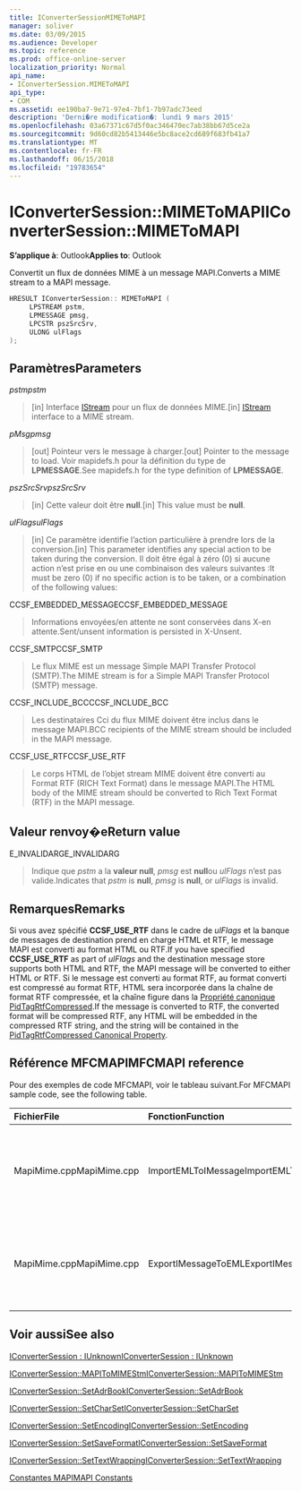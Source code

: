 ```yaml
---
title: IConverterSessionMIMEToMAPI
manager: soliver
ms.date: 03/09/2015
ms.audience: Developer
ms.topic: reference
ms.prod: office-online-server
localization_priority: Normal
api_name:
- IConverterSession.MIMEToMAPI
api_type:
- COM
ms.assetid: ee190ba7-9e71-97e4-7bf1-7b97adc73eed
description: 'Derni�re modification�: lundi 9 mars 2015'
ms.openlocfilehash: 03a67371c67d5f0ac346470ec7ab38bb67d5ce2a
ms.sourcegitcommit: 9d60cd82b5413446e5bc8ace2cd689f683fb41a7
ms.translationtype: MT
ms.contentlocale: fr-FR
ms.lasthandoff: 06/15/2018
ms.locfileid: "19783654"
---
```

# <a name="iconvertersessionmimetomapi"></a><span data-ttu-id="c1fc8-103">IConverterSession::MIMEToMAPI</span><span class="sxs-lookup"><span data-stu-id="c1fc8-103">IConverterSession::MIMEToMAPI</span></span>

  
  
<span data-ttu-id="c1fc8-104">**S’applique à**: Outlook</span><span class="sxs-lookup"><span data-stu-id="c1fc8-104">**Applies to**: Outlook</span></span> 
  
<span data-ttu-id="c1fc8-105">Convertit un flux de données MIME à un message MAPI.</span><span class="sxs-lookup"><span data-stu-id="c1fc8-105">Converts a MIME stream to a MAPI message.</span></span>
  
```cpp
HRESULT IConverterSession:: MIMEToMAPI ( 
     LPSTREAM pstm, 
     LPMESSAGE pmsg, 
     LPCSTR pszSrcSrv, 
     ULONG ulFlags 
);
```

## <a name="parameters"></a><span data-ttu-id="c1fc8-106">Paramètres</span><span class="sxs-lookup"><span data-stu-id="c1fc8-106">Parameters</span></span>

 <span data-ttu-id="c1fc8-107">_pstm_</span><span class="sxs-lookup"><span data-stu-id="c1fc8-107">_pstm_</span></span>
  
> <span data-ttu-id="c1fc8-108">[in] Interface [IStream](http://msdn.microsoft.com/en-us/library/aa380034%28VS.85%29.aspx) pour un flux de données MIME.</span><span class="sxs-lookup"><span data-stu-id="c1fc8-108">[in] [IStream](http://msdn.microsoft.com/en-us/library/aa380034%28VS.85%29.aspx) interface to a MIME stream.</span></span> 
    
 <span data-ttu-id="c1fc8-109">_pMsg_</span><span class="sxs-lookup"><span data-stu-id="c1fc8-109">_pmsg_</span></span>
  
> <span data-ttu-id="c1fc8-110">[out] Pointeur vers le message à charger.</span><span class="sxs-lookup"><span data-stu-id="c1fc8-110">[out] Pointer to the message to load.</span></span> <span data-ttu-id="c1fc8-111">Voir mapidefs.h pour la définition du type de **LPMESSAGE**.</span><span class="sxs-lookup"><span data-stu-id="c1fc8-111">See mapidefs.h for the type definition of **LPMESSAGE**.</span></span>
    
 <span data-ttu-id="c1fc8-112">_pszSrcSrv_</span><span class="sxs-lookup"><span data-stu-id="c1fc8-112">_pszSrcSrv_</span></span>
  
> <span data-ttu-id="c1fc8-113">[in] Cette valeur doit être **null**.</span><span class="sxs-lookup"><span data-stu-id="c1fc8-113">[in] This value must be **null**.</span></span>
    
 <span data-ttu-id="c1fc8-114">_ulFlags_</span><span class="sxs-lookup"><span data-stu-id="c1fc8-114">_ulFlags_</span></span>
  
> <span data-ttu-id="c1fc8-115">[in] Ce paramètre identifie l’action particulière à prendre lors de la conversion.</span><span class="sxs-lookup"><span data-stu-id="c1fc8-115">[in] This parameter identifies any special action to be taken during the conversion.</span></span> <span data-ttu-id="c1fc8-116">Il doit être égal à zéro (0) si aucune action n’est prise en ou une combinaison des valeurs suivantes :</span><span class="sxs-lookup"><span data-stu-id="c1fc8-116">It must be zero (0) if no specific action is to be taken, or a combination of the following values:</span></span>
    
<span data-ttu-id="c1fc8-117">CCSF_EMBEDDED_MESSAGE</span><span class="sxs-lookup"><span data-stu-id="c1fc8-117">CCSF_EMBEDDED_MESSAGE</span></span>
  
> <span data-ttu-id="c1fc8-118">Informations envoyées/en attente ne sont conservées dans X-en attente.</span><span class="sxs-lookup"><span data-stu-id="c1fc8-118">Sent/unsent information is persisted in X-Unsent.</span></span>
    
<span data-ttu-id="c1fc8-119">CCSF_SMTP</span><span class="sxs-lookup"><span data-stu-id="c1fc8-119">CCSF_SMTP</span></span>
  
> <span data-ttu-id="c1fc8-120">Le flux MIME est un message Simple MAPI Transfer Protocol (SMTP).</span><span class="sxs-lookup"><span data-stu-id="c1fc8-120">The MIME stream is for a Simple MAPI Transfer Protocol (SMTP) message.</span></span>
    
<span data-ttu-id="c1fc8-121">CCSF_INCLUDE_BCC</span><span class="sxs-lookup"><span data-stu-id="c1fc8-121">CCSF_INCLUDE_BCC</span></span>
  
> <span data-ttu-id="c1fc8-122">Les destinataires Cci du flux MIME doivent être inclus dans le message MAPI.</span><span class="sxs-lookup"><span data-stu-id="c1fc8-122">BCC recipients of the MIME stream should be included in the MAPI message.</span></span>
    
<span data-ttu-id="c1fc8-123">CCSF_USE_RTF</span><span class="sxs-lookup"><span data-stu-id="c1fc8-123">CCSF_USE_RTF</span></span>
  
> <span data-ttu-id="c1fc8-124">Le corps HTML de l’objet stream MIME doivent être converti au Format RTF (RICH Text Format) dans le message MAPI.</span><span class="sxs-lookup"><span data-stu-id="c1fc8-124">The HTML body of the MIME stream should be converted to Rich Text Format (RTF) in the MAPI message.</span></span>
    
## <a name="return-value"></a><span data-ttu-id="c1fc8-125">Valeur renvoy�e</span><span class="sxs-lookup"><span data-stu-id="c1fc8-125">Return value</span></span>

<span data-ttu-id="c1fc8-126">E_INVALIDARG</span><span class="sxs-lookup"><span data-stu-id="c1fc8-126">E_INVALIDARG</span></span>
  
> <span data-ttu-id="c1fc8-127">Indique que _pstm_ a la **valeur null**, _pmsg_ est **null**ou _ulFlags_ n’est pas valide.</span><span class="sxs-lookup"><span data-stu-id="c1fc8-127">Indicates that  _pstm_ is **null**,  _pmsg_ is **null**, or  _ulFlags_ is invalid.</span></span> 
    
## <a name="remarks"></a><span data-ttu-id="c1fc8-128">Remarques</span><span class="sxs-lookup"><span data-stu-id="c1fc8-128">Remarks</span></span>

<span data-ttu-id="c1fc8-129">Si vous avez spécifié **CCSF_USE_RTF** dans le cadre de _ulFlags_ et la banque de messages de destination prend en charge HTML et RTF, le message MAPI est converti au format HTML ou RTF.</span><span class="sxs-lookup"><span data-stu-id="c1fc8-129">If you have specified **CCSF_USE_RTF** as part of  _ulFlags_ and the destination message store supports both HTML and RTF, the MAPI message will be converted to either HTML or RTF.</span></span> <span data-ttu-id="c1fc8-130">Si le message est converti au format RTF, au format converti est compressé au format RTF, HTML sera incorporée dans la chaîne de format RTF compressée, et la chaîne figure dans la [Propriété canonique PidTagRtfCompressed](pidtagrtfcompressed-canonical-property.md).</span><span class="sxs-lookup"><span data-stu-id="c1fc8-130">If the message is converted to RTF, the converted format will be compressed RTF, any HTML will be embedded in the compressed RTF string, and the string will be contained in the [PidTagRtfCompressed Canonical Property](pidtagrtfcompressed-canonical-property.md).</span></span>
  
## <a name="mfcmapi-reference"></a><span data-ttu-id="c1fc8-131">Référence MFCMAPI</span><span class="sxs-lookup"><span data-stu-id="c1fc8-131">MFCMAPI reference</span></span>

<span data-ttu-id="c1fc8-132">Pour des exemples de code MFCMAPI, voir le tableau suivant.</span><span class="sxs-lookup"><span data-stu-id="c1fc8-132">For MFCMAPI sample code, see the following table.</span></span>
  
|<span data-ttu-id="c1fc8-133">**Fichier**</span><span class="sxs-lookup"><span data-stu-id="c1fc8-133">**File**</span></span>|<span data-ttu-id="c1fc8-134">**Fonction**</span><span class="sxs-lookup"><span data-stu-id="c1fc8-134">**Function**</span></span>|<span data-ttu-id="c1fc8-135">**Commentaire**</span><span class="sxs-lookup"><span data-stu-id="c1fc8-135">**Comment**</span></span>|
|:-----|:-----|:-----|
|<span data-ttu-id="c1fc8-136">MapiMime.cpp</span><span class="sxs-lookup"><span data-stu-id="c1fc8-136">MapiMime.cpp</span></span>  <br/> |<span data-ttu-id="c1fc8-137">ImportEMLToIMessage</span><span class="sxs-lookup"><span data-stu-id="c1fc8-137">ImportEMLToIMessage</span></span>  <br/> |<span data-ttu-id="c1fc8-138">MFCMAPI utilise MimeToMAPI pour convertir un fichier EML à un message MAPI.</span><span class="sxs-lookup"><span data-stu-id="c1fc8-138">MFCMAPI uses MimeToMAPI to convert an EML file to a MAPI message.</span></span>  <br/> |
|<span data-ttu-id="c1fc8-139">MapiMime.cpp</span><span class="sxs-lookup"><span data-stu-id="c1fc8-139">MapiMime.cpp</span></span>  <br/> |<span data-ttu-id="c1fc8-140">ExportIMessageToEML</span><span class="sxs-lookup"><span data-stu-id="c1fc8-140">ExportIMessageToEML</span></span>  <br/> |<span data-ttu-id="c1fc8-141">MFCMAPI utilise MAPIToMIMEStm pour convertir un message MAPI dans un fichier EML.</span><span class="sxs-lookup"><span data-stu-id="c1fc8-141">MFCMAPI uses MAPIToMIMEStm to convert a MAPI message to an EML file.</span></span>  <br/> |
   
## <a name="see-also"></a><span data-ttu-id="c1fc8-142">Voir aussi</span><span class="sxs-lookup"><span data-stu-id="c1fc8-142">See also</span></span>



[<span data-ttu-id="c1fc8-143">IConverterSession : IUnknown</span><span class="sxs-lookup"><span data-stu-id="c1fc8-143">IConverterSession : IUnknown</span></span>](iconvertersessioniunknown.md)
  
[<span data-ttu-id="c1fc8-144">IConverterSession::MAPIToMIMEStm</span><span class="sxs-lookup"><span data-stu-id="c1fc8-144">IConverterSession::MAPIToMIMEStm</span></span>](iconvertersession-mapitomimestm.md)
  
[<span data-ttu-id="c1fc8-145">IConverterSession::SetAdrBook</span><span class="sxs-lookup"><span data-stu-id="c1fc8-145">IConverterSession::SetAdrBook</span></span>](iconvertersession-setadrbook.md)
  
[<span data-ttu-id="c1fc8-146">IConverterSession::SetCharSet</span><span class="sxs-lookup"><span data-stu-id="c1fc8-146">IConverterSession::SetCharSet</span></span>](iconvertersession-setcharset.md)
  
[<span data-ttu-id="c1fc8-147">IConverterSession::SetEncoding</span><span class="sxs-lookup"><span data-stu-id="c1fc8-147">IConverterSession::SetEncoding</span></span>](iconvertersession-setencoding.md)
  
[<span data-ttu-id="c1fc8-148">IConverterSession::SetSaveFormat</span><span class="sxs-lookup"><span data-stu-id="c1fc8-148">IConverterSession::SetSaveFormat</span></span>](iconvertersession-setsaveformat.md)
  
[<span data-ttu-id="c1fc8-149">IConverterSession::SetTextWrapping</span><span class="sxs-lookup"><span data-stu-id="c1fc8-149">IConverterSession::SetTextWrapping</span></span>](iconvertersession-settextwrapping.md)


[<span data-ttu-id="c1fc8-150">Constantes MAPI</span><span class="sxs-lookup"><span data-stu-id="c1fc8-150">MAPI Constants</span></span>](mapi-constants.md)

